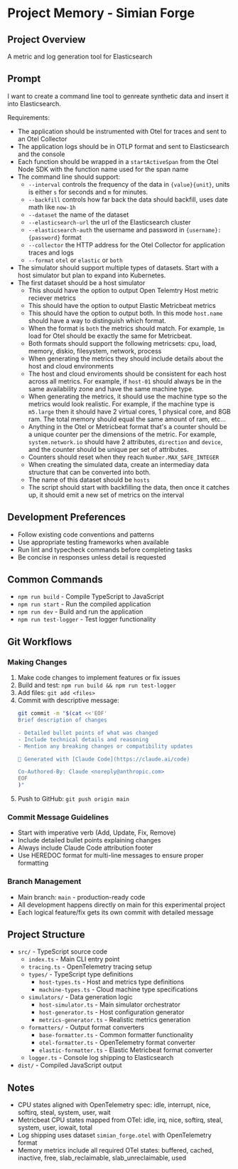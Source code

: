 # Project Memory - Simian Forge

## Project Overview
A metric and log generation tool for Elasticsearch

## Prompt
I want to create a command line tool to genreate synthetic data and insert it into
Elasticsearch.

Requirements:
- The application should be instrumented with Otel for traces and sent to an Otel Collector
- The application logs should be in OTLP format and sent to Elasticsearch and the console
- Each function should be wrapped in a `startActiveSpan` from the Otel Node SDK with the function name used for the span name
- The command line should support:
  - `--interval` controls the frequency of the data in `{value}{unit}`, units is either `s` for seconds and `m` for minutes.
  - `--backfill` controls how far back the data should backfill, uses date math like `now-1h`
  - `--dataset` the name of the dataset
  - `--elasticsearch-url` the url of the Elasticsearch cluster
  - `--elasticsearch-auth` the username and password in `{username}:{password}` format
  - `--collector` the HTTP address for the Otel Collector for application traces and logs
  - `--format` `otel` or `elastic` or `both`
- The simulator should support multiple types of datasets. Start with a host simulator but plan to expand into Kubernetes.
- The first dataset should be a host simulator
  - This should have the option to output Open Telemtry Host metric reciever metrics
  - This should have the option to output Elastic Metricbeat metrics
  - This should have the option to output both. In this mode `host.name` should have a way to distinguish which format.
  - When the format is `both` the metrics should match. For example, `1m` load for Otel should be exactly the same for Metricbeat.
  - Both formats should support the following metricsets: cpu, load, memory, diskio, filesystem, network, process
  - When generating the metrics they should include details about the host and cloud environments
  - The host and cloud enviroments should be consistent for each host across all metrics. For example, if `host-01` should always be in the same availability zone and have the same machine type.
  - When generating the metrics, it should use the machine type so the metrics would look realistic. For example, if the machine type is `m5.large` then it should have 2 virtual cores, 1 physical core, and 8GB ram. The total memory should equal the same amount of ram, etc...
  - Anything in the Otel or Metricbeat format that's a counter should be a unique counter per the dimensions of the metric. For example, `system.network.io` should have 2 attributes, `direction` and `device`, and the counter should be unique per set of attributes.
  - Counters should reset when they reach `Number.MAX_SAFE_INTEGER`
  - When creating the simulated data, create an intermediay data structure that can be converted into both.
  - The name of this dataset should be `hosts`
  - The script should start with backfilling the data, then once it catches up, it should emit a new set of metrics on the interval

## Development Preferences
- Follow existing code conventions and patterns
- Use appropriate testing frameworks when available
- Run lint and typecheck commands before completing tasks
- Be concise in responses unless detail is requested

## Common Commands
- `npm run build` - Compile TypeScript to JavaScript
- `npm run start` - Run the compiled application
- `npm run dev` - Build and run the application
- `npm run test-logger` - Test logger functionality

## Git Workflows

### Making Changes
1. Make code changes to implement features or fix issues
2. Build and test: `npm run build && npm run test-logger`
3. Add files: `git add <files>`
4. Commit with descriptive message:
   ```bash
   git commit -m "$(cat <<'EOF'
   Brief description of changes
   
   - Detailed bullet points of what was changed
   - Include technical details and reasoning
   - Mention any breaking changes or compatibility updates
   
   🤖 Generated with [Claude Code](https://claude.ai/code)
   
   Co-Authored-By: Claude <noreply@anthropic.com>
   EOF
   )"
   ```
5. Push to GitHub: `git push origin main`

### Commit Message Guidelines
- Start with imperative verb (Add, Update, Fix, Remove)
- Include detailed bullet points explaining changes
- Always include Claude Code attribution footer
- Use HEREDOC format for multi-line messages to ensure proper formatting

### Branch Management
- Main branch: `main` - production-ready code
- All development happens directly on main for this experimental project
- Each logical feature/fix gets its own commit with detailed message

## Project Structure
- `src/` - TypeScript source code
  - `index.ts` - Main CLI entry point
  - `tracing.ts` - OpenTelemetry tracing setup
  - `types/` - TypeScript type definitions
    - `host-types.ts` - Host and metrics type definitions
    - `machine-types.ts` - Cloud machine type specifications
  - `simulators/` - Data generation logic
    - `host-simulator.ts` - Main simulator orchestrator
    - `host-generator.ts` - Host configuration generator
    - `metrics-generator.ts` - Realistic metrics generation
  - `formatters/` - Output format converters
    - `base-formatter.ts` - Common formatter functionality
    - `otel-formatter.ts` - OpenTelemetry format converter
    - `elastic-formatter.ts` - Elastic Metricbeat format converter
  - `logger.ts` - Console log shipping to Elasticsearch
- `dist/` - Compiled JavaScript output

## Notes
- CPU states aligned with OpenTelemetry spec: idle, interrupt, nice, softirq, steal, system, user, wait
- Metricbeat CPU states mapped from OTel: idle, irq, nice, softirq, steal, system, user, iowait, total
- Log shipping uses dataset `simian_forge.otel` with OpenTelemetry format
- Memory metrics include all required OTel states: buffered, cached, inactive, free, slab_reclaimable, slab_unreclaimable, used
